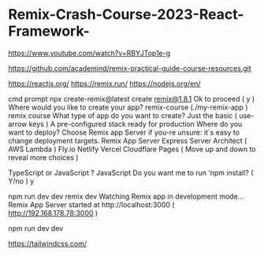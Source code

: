 # Remix-Crash-Course-2023-React-Framework-



https://www.youtube.com/watch?v=RBYJTop1e-g

https://github.com/academind/remix-practical-guide-course-resources.git

https://reactjs.org/
https://remix.run/
https://nodejs.org/en/


cmd prompt 
npx create-remix@latest
create remix@1.8.1
Ok to proceed ( y ) 
Where would you like to create your app? remix-course (./my-remix-app ) 
remix course 
What type of app do you want to create? Just the basic ( use-arrow keys )
A pre-configured stack ready for production 
Where do you want to deploy? Choose Remix app Server if you-re unsure: it´s easy to change deployment targets.
Remix App Server 
Express Server
Architect ( AWS Lambda )
Fly.io
Netlify 
Vercel 
Cloudflare Pages 
( Move up and down to reveal more choices ) 

TypeScript or JavaScript ? JavaScript 
Do you want me to run ‘npm install? ( Y/no ) y 

npm run dev 
dev 
remix dev
Watching Remix app in development mode…
Remix App Server started at http://localhost:3000 ( http://192.168.178.78:3000 ) 
 
npm run dev 
dev 

https://tailwindcss.com/




